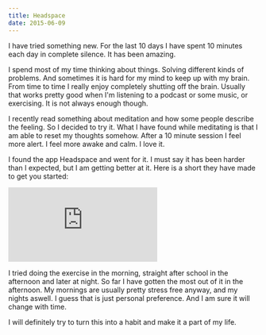 ```yaml
---
title: Headspace
date: 2015-06-09
---
```


I have tried something new. For the last 10 days I have spent 10 minutes each
day in complete silence. It has been amazing.

I spend most of my time thinking about things. Solving different kinds of
problems. And sometimes it is hard for my mind to keep up with my brain. From
time to time I really enjoy completely shutting off the brain. Usually that
works pretty good when I'm listening to a podcast or some music, or exercising.
It is not always enough though.

<span class="more"></span>

I recently read something about meditation and how some people describe the
feeling. So I decided to try it. What I have found while meditating is that I am
able to reset my thoughts somehow. After a 10 minute session I feel more alert.
I feel more awake and calm. I love it.

I found the app Headspace and went for it. I must say it has been harder than I
expected, but I am getting better at it. Here is a short they have made to get
you started:

<iframe src="https://www.youtube.com/embed/IoLSRGzZwow" frameborder="0" allowfullscreen class="youtube"></iframe>

I tried doing the exercise in the morning, straight after school in the
afternoon and later at night. So far I have gotten the most out of it in the
afternoon. My mornings are usually pretty stress free anyway, and my nights
aswell. I guess that is just personal preference. And I am sure it will change
with time.

I will definitely try to turn this into a habit and make it a part of my life.
